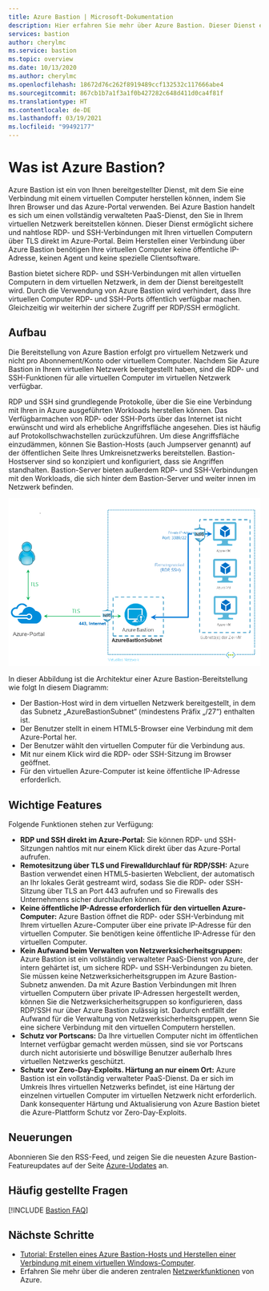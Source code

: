 ```yaml
---
title: Azure Bastion | Microsoft-Dokumentation
description: Hier erfahren Sie mehr über Azure Bastion. Dieser Dienst ermöglicht sichere und nahtlose RDP-/SSH-Konnektivität mit Ihren virtuellen Computern, ohne RDP-/SSH-Ports extern verfügbar zu machen.
services: bastion
author: cherylmc
ms.service: bastion
ms.topic: overview
ms.date: 10/13/2020
ms.author: cherylmc
ms.openlocfilehash: 18672d76c262f8919489ccf132532c117666abe4
ms.sourcegitcommit: 867cb1b7a1f3a1f0b427282c648d411d0ca4f81f
ms.translationtype: HT
ms.contentlocale: de-DE
ms.lasthandoff: 03/19/2021
ms.locfileid: "99492177"
---
```

# <a name="what-is-azure-bastion"></a>Was ist Azure Bastion?

Azure Bastion ist ein von Ihnen bereitgestellter Dienst, mit dem Sie eine Verbindung mit einem virtuellen Computer herstellen können, indem Sie Ihren Browser und das Azure-Portal verwenden. Bei Azure Bastion handelt es sich um einen vollständig verwalteten PaaS-Dienst, den Sie in Ihrem virtuellen Netzwerk bereitstellen können. Dieser Dienst ermöglicht sichere und nahtlose RDP- und SSH-Verbindungen mit Ihren virtuellen Computern über TLS direkt im Azure-Portal. Beim Herstellen einer Verbindung über Azure Bastion benötigen Ihre virtuellen Computer keine öffentliche IP-Adresse, keinen Agent und keine spezielle Clientsoftware.

Bastion bietet sichere RDP- und SSH-Verbindungen mit allen virtuellen Computern in dem virtuellen Netzwerk, in dem der Dienst bereitgestellt wird. Durch die Verwendung von Azure Bastion wird verhindert, dass Ihre virtuellen Computer RDP- und SSH-Ports öffentlich verfügbar machen. Gleichzeitig wir weiterhin der sichere Zugriff per RDP/SSH ermöglicht.

## <a name="architecture"></a>Aufbau

Die Bereitstellung von Azure Bastion erfolgt pro virtuellem Netzwerk und nicht pro Abonnement/Konto oder virtuellem Computer. Nachdem Sie Azure Bastion in Ihrem virtuellen Netzwerk bereitgestellt haben, sind die RDP- und SSH-Funktionen für alle virtuellen Computer im virtuellen Netzwerk verfügbar.

RDP und SSH sind grundlegende Protokolle, über die Sie eine Verbindung mit Ihren in Azure ausgeführten Workloads herstellen können. Das Verfügbarmachen von RDP- oder SSH-Ports über das Internet ist nicht erwünscht und wird als erhebliche Angriffsfläche angesehen. Dies ist häufig auf Protokollschwachstellen zurückzuführen. Um diese Angriffsfläche einzudämmen, können Sie Bastion-Hosts (auch Jumpserver genannt) auf der öffentlichen Seite Ihres Umkreisnetzwerks bereitstellen. Bastion-Hostserver sind so konzipiert und konfiguriert, dass sie Angriffen standhalten. Bastion-Server bieten außerdem RDP- und SSH-Verbindungen mit den Workloads, die sich hinter dem Bastion-Server und weiter innen im Netzwerk befinden.

![Azure Bastion-Architektur](./media/bastion-overview/architecture.png)

In dieser Abbildung ist die Architektur einer Azure Bastion-Bereitstellung wie folgt In diesem Diagramm:

* Der Bastion-Host wird in dem virtuellen Netzwerk bereitgestellt, in dem das Subnetz „AzureBastionSubnet“ (mindestens Präfix „/27“) enthalten ist.
* Der Benutzer stellt in einem HTML5-Browser eine Verbindung mit dem Azure-Portal her.
* Der Benutzer wählt den virtuellen Computer für die Verbindung aus.
* Mit nur einem Klick wird die RDP- oder SSH-Sitzung im Browser geöffnet.
* Für den virtuellen Azure-Computer ist keine öffentliche IP-Adresse erforderlich.

## <a name="key-features"></a>Wichtige Features

Folgende Funktionen stehen zur Verfügung:

* **RDP und SSH direkt im Azure-Portal:** Sie können RDP- und SSH-Sitzungen nahtlos mit nur einem Klick direkt über das Azure-Portal aufrufen.
* **Remotesitzung über TLS und Firewalldurchlauf für RDP/SSH:** Azure Bastion verwendet einen HTML5-basierten Webclient, der automatisch an Ihr lokales Gerät gestreamt wird, sodass Sie die RDP- oder SSH-Sitzung über TLS an Port 443 aufrufen und so Firewalls des Unternehmens sicher durchlaufen können.
* **Keine öffentliche IP-Adresse erforderlich für den virtuellen Azure-Computer:** Azure Bastion öffnet die RDP- oder SSH-Verbindung mit Ihrem virtuellen Azure-Computer über eine private IP-Adresse für den virtuellen Computer. Sie benötigen keine öffentliche IP-Adresse für den virtuellen Computer.
* **Kein Aufwand beim Verwalten von Netzwerksicherheitsgruppen:** Azure Bastion ist ein vollständig verwalteter PaaS-Dienst von Azure, der intern gehärtet ist, um sichere RDP- und SSH-Verbindungen zu bieten. Sie müssen keine Netzwerksicherheitsgruppen im Azure Bastion-Subnetz anwenden. Da mit Azure Bastion Verbindungen mit Ihren virtuellen Computern über private IP-Adressen hergestellt werden, können Sie die Netzwerksicherheitsgruppen so konfigurieren, dass RDP/SSH nur über Azure Bastion zulässig ist. Dadurch entfällt der Aufwand für die Verwaltung von Netzwerksicherheitsgruppen, wenn Sie eine sichere Verbindung mit den virtuellen Computern herstellen.
* **Schutz vor Portscans:** Da Ihre virtuellen Computer nicht im öffentlichen Internet verfügbar gemacht werden müssen, sind sie vor Portscans durch nicht autorisierte und böswillige Benutzer außerhalb Ihres virtuellen Netzwerks geschützt.
* **Schutz vor Zero-Day-Exploits. Härtung an nur einem Ort:** Azure Bastion ist ein vollständig verwalteter PaaS-Dienst. Da er sich im Umkreis Ihres virtuellen Netzwerks befindet, ist eine Härtung der einzelnen virtuellen Computer im virtuellen Netzwerk nicht erforderlich. Dank konsequenter Härtung und Aktualisierung von Azure Bastion bietet die Azure-Plattform Schutz vor Zero-Day-Exploits.

## <a name="whats-new"></a><a name="new"></a>Neuerungen

Abonnieren Sie den RSS-Feed, und zeigen Sie die neuesten Azure Bastion-Featureupdates auf der Seite [Azure-Updates](https://azure.microsoft.com/updates/?category=networking&query=Azure%20Bastion) an.

## <a name="faq"></a>Häufig gestellte Fragen

[!INCLUDE [Bastion FAQ](../../includes/bastion-faq-include.md)]

## <a name="next-steps"></a>Nächste Schritte

* [Tutorial: Erstellen eines Azure Bastion-Hosts und Herstellen einer Verbindung mit einem virtuellen Windows-Computer](tutorial-create-host-portal.md).
* Erfahren Sie mehr über die anderen zentralen [Netzwerkfunktionen](../networking/networking-overview.md) von Azure.
